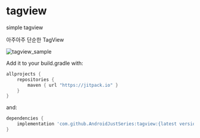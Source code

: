 # tagview
simple tagview

아주아주 단순한 TagView

![tagview_sample](https://user-images.githubusercontent.com/5418274/74410330-30ceec80-4e7c-11ea-8796-beac89f3e19b.gif)


Add it to your build.gradle with:
```gradle
allprojects {
    repositories {
        maven { url "https://jitpack.io" }
    }
}
```
and:

```gradle
dependencies {
    implementation 'com.github.AndroidJustSeries:tagview:{latest version}'
}
```
